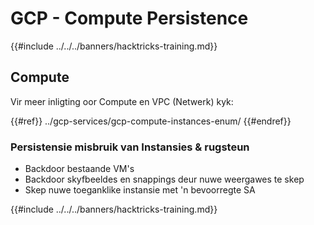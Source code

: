 # GCP - Compute Persistence

{{#include ../../../banners/hacktricks-training.md}}

## Compute

Vir meer inligting oor Compute en VPC (Netwerk) kyk:

{{#ref}}
../gcp-services/gcp-compute-instances-enum/
{{#endref}}

### Persistensie misbruik van Instansies & rugsteun

- Backdoor bestaande VM's
- Backdoor skyfbeeldes en snappings deur nuwe weergawes te skep
- Skep nuwe toeganklike instansie met 'n bevoorregte SA

{{#include ../../../banners/hacktricks-training.md}}
